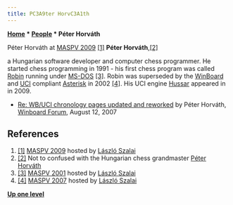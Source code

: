 ```yaml
---
title: PC3A9ter HorvC3A1th
---
```

**[Home](Home "Home") \* [People](People "People") \* Péter Horváth**



 [](http://titanic.nyme.hu/%7Ewyx/maspv2009/images/PICT0041.html) Péter Horváth at [MASPV 2009](MASPV_2009 "MASPV 2009") <a id="cite-note-1" href="#cite-ref-1">[1]</a> 
**Péter Horváth**,<a id="cite-note-2" href="#cite-ref-2">[2]</a>  

a Hungarian software developer and computer chess programmer. He started chess programming in 1991 - his first chess program was called [Robin](Robin "Robin") running under [MS-DOS](MS-DOS "MS-DOS") <a id="cite-note-3" href="#cite-ref-3">[3]</a>. Robin was superseded by the [WinBoard](WinBoard "WinBoard") and [UCI](UCI "UCI") compliant [Asterisk](Asterisk "Asterisk") in 2002 <a id="cite-note-4" href="#cite-ref-4">[4]</a>. His UCI engine [Hussar](Hussar "Hussar") appeared in in 2009. 






* [Re: WB/UCI chronology pages updated and reworked](http://www.open-aurec.com/wbforum/viewtopic.php?f=2&t=6725&p=31311#p31311) by Péter Horváth, [Winboard Forum](Computer_Chess_Forums "Computer Chess Forums"), August 12, 2007


## References


 1. <a id="cite-ref-1" href="#cite-note-1">[1]</a> [MASPV 2009](http://titanic.nyme.hu/%7Ewyx/maspv2009/images/index.html) hosted by [László Szalai](L%C3%A1szl%C3%B3_Szalai "László Szalai") 
2. <a id="cite-ref-2" href="#cite-note-2">[2]</a> Not to confused with the Hungarian chess grandmaster [Péter Horváth](https://hu.wikipedia.org/wiki/Horv%C3%A1th_P%C3%A9ter_(sakkoz%C3%B3))
3. <a id="cite-ref-3" href="#cite-note-3">[3]</a> [MASPV 2001](http://titanic.nyme.hu/~wyx/maspv2001/indexeng.htm) hosted by [László Szalai](L%C3%A1szl%C3%B3_Szalai "László Szalai")
4. <a id="cite-ref-4" href="#cite-note-4">[4]</a> [MASPV 2007](http://titanic.nyme.hu/~wyx/maspv2007/) hosted by [László Szalai](L%C3%A1szl%C3%B3_Szalai "László Szalai")

**[Up one level](People "People")**







 

